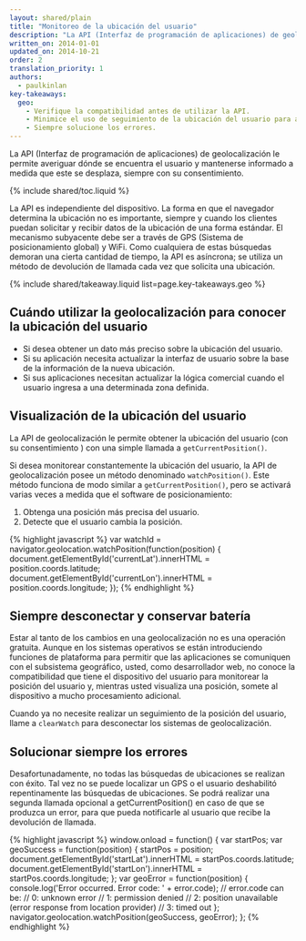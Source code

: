 ```yaml
---
layout: shared/plain
title: "Monitoreo de la ubicación del usuario"
description: "La API (Interfaz de programación de aplicaciones) de geolocalización le permite averiguar dónde se encuentra el usuario y mantenerse informado a medida que este se desplaza, siempre con su consentimiento."
written_on: 2014-01-01
updated_on: 2014-10-21
order: 2
translation_priority: 1
authors:
  - paulkinlan
key-takeaways:
  geo: 
    - Verifique la compatibilidad antes de utilizar la API.
    - Minimice el uso de seguimiento de la ubicación del usuario para ahorrar batería.
    - Siempre solucione los errores.
---
```


<p class="intro">
  La API (Interfaz de programación de aplicaciones) de geolocalización le permite averiguar dónde se encuentra el usuario y mantenerse informado a medida que este se desplaza, siempre con su consentimiento.
</p>

{% include shared/toc.liquid %}

La API es independiente del dispositivo. La forma en que el navegador determina la
ubicación no es importante, siempre y cuando los clientes puedan solicitar y recibir datos de la ubicación de una
forma estándar. El mecanismo subyacente debe ser a través de GPS (Sistema de posicionamiento global) y WiFi. Como cualquiera de
estas búsquedas demoran una cierta cantidad de tiempo, la API es asíncrona; se utiliza un
método de devolución de llamada cada vez que solicita una ubicación.

{% include shared/takeaway.liquid list=page.key-takeaways.geo %}

## Cuándo utilizar la geolocalización para conocer la ubicación del usuario

* Si desea obtener un dato más preciso sobre la ubicación del usuario.
* Si su aplicación necesita actualizar la interfaz de usuario sobre la base de la información de la 
 nueva ubicación.
*  Si sus aplicaciones necesitan actualizar la lógica comercial cuando el usuario ingresa a una
 determinada zona definida.

## Visualización de la ubicación del usuario

La API de geolocalización le permite obtener la ubicación del usuario (con su consentimiento
) con una simple llamada a `getCurrentPosition()`.  

Si desea monitorear constantemente la ubicación del usuario, la
API de geolocalización posee un método denominado `watchPosition()`. Este método funciona de modo similar a 
`getCurrentPosition()`, pero se activará varias veces a medida que el 
software de posicionamiento:

1.  Obtenga una posición más precisa del usuario.
2.  Detecte que el usuario cambia la posición.
 
{% highlight javascript %}
var watchId = navigator.geolocation.watchPosition(function(position) {
  document.getElementById('currentLat').innerHTML = position.coords.latitude;
  document.getElementById('currentLon').innerHTML = position.coords.longitude;
});
{% endhighlight %}

## Siempre desconectar y conservar batería

Estar al tanto de los cambios en una geolocalización no es una operación gratuita.  Aunque
en los sistemas operativos se están introduciendo funciones de plataforma para permitir que las aplicaciones
se comuniquen con el subsistema geográfico, usted, como desarrollador web, no conoce la compatibilidad
que tiene el dispositivo del usuario para monitorear la posición del usuario y, mientras usted visualiza
una posición, somete al dispositivo a mucho procesamiento adicional.

Cuando ya no necesite realizar un seguimiento de la posición del usuario, llame a `clearWatch` para desconectar
los sistemas de geolocalización.

## Solucionar siempre los errores

Desafortunadamente, no todas las búsquedas de ubicaciones se realizan con éxito. Tal vez no se puede localizar
un GPS o el usuario deshabilitó repentinamente las búsquedas de ubicaciones. Se podrá realizar una segunda llamada
opcional a getCurrentPosition() en caso de que se produzca un
error, para que pueda notificarle al usuario que recibe la devolución de llamada.

{% highlight javascript %}
window.onload = function() {
  var startPos;
  var geoSuccess = function(position) {
    startPos = position;
    document.getElementById('startLat').innerHTML = startPos.coords.latitude;
    document.getElementById('startLon').innerHTML = startPos.coords.longitude;
  };
  var geoError = function(position) {
    console.log('Error occurred. Error code: ' + error.code);
    // error.code can be:
    //   0: unknown error
    //   1: permission denied
    //   2: position unavailable (error response from location provider)
    //   3: timed out
  };
  navigator.geolocation.watchPosition(geoSuccess, geoError);
};
{% endhighlight %}


